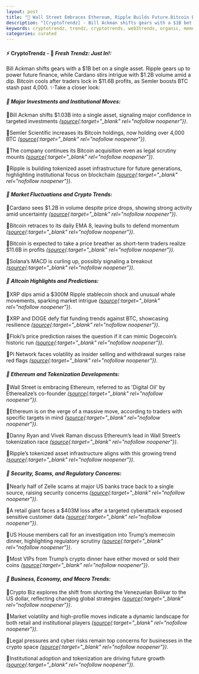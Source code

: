 ```yaml
---
layout: post
title: "🌌 Wall Street Embraces Ethereum, Ripple Builds Future.Bitcoin Bets Multiply Quietly"
description: "[CryptoTrendz] - Bill Ackman shifts gears with a $1B bet on a single asset. Ripple gears up to power future finance, while Cardano stirs intrigue with $1.2B volume amid a dip. Bitcoin cools after traders lock in $11.6B profits, as Semler boosts BTC stash past 4,000."
keywords: cryptotrendz, trendz, cryptotrends, web3trends, organic, memecoin, Ethereum, Trump, Pi, Bitcoin, XRP, Network, DOGE, Stablecoin, Crypto, JPMorgan
categories: curated
---
```


#### ⚡ CryptoTrendz - 📌 *Fresh Trendz: Just In!:*

Bill Ackman shifts gears with a $1B bet on a single asset. Ripple gears up to power future finance, while Cardano stirs intrigue with $1.2B volume amid a dip. Bitcoin cools after traders lock in $11.6B profits, as Semler boosts BTC stash past 4,000. ✨Take a closer look:


#### *🔖 Major Investments and Institutional Moves:*  

🔹Bill Ackman shifts $1.03B into a single asset, signaling major confidence in targeted investments *([source](https://s.avyag.com/282n){:target="_blank" rel="nofollow noopener"})*.  

🔹Semler Scientific increases its Bitcoin holdings, now holding over 4,000 BTC *([source](https://s.avyag.com/nauj){:target="_blank" rel="nofollow noopener"})*.  

🔹The company continues its Bitcoin acquisition even as legal scrutiny mounts *([source](https://s.avyag.com/hwt7){:target="_blank" rel="nofollow noopener"})*.  

🔹Ripple is building tokenized asset infrastructure for future generations, highlighting institutional focus on blockchain *([source](https://s.avyag.com/mei2){:target="_blank" rel="nofollow noopener"})*.  

#### *🔖 Market Fluctuations and Crypto Trends:*  

🔹Cardano sees $1.2B in volume despite price drops, showing strong activity amid uncertainty *([source](https://s.avyag.com/7qsi){:target="_blank" rel="nofollow noopener"})*.  

🔹Bitcoin retraces to its daily EMA 8, leaving bulls to defend momentum *([source](https://s.avyag.com/7vh1){:target="_blank" rel="nofollow noopener"})*.  

🔹Bitcoin is expected to take a price breather as short-term traders realize $11.6B in profits *([source](https://s.avyag.com/7m4a){:target="_blank" rel="nofollow noopener"})*.  

🔹Solana’s MACD is curling up, possibly signaling a breakout *([source](https://s.avyag.com/15if){:target="_blank" rel="nofollow noopener"})*.  

#### *🔖 Altcoin Highlights and Predictions:*  

🔹XRP dips amid a $300M Ripple stablecoin shock and unusual whale movements, sparking market intrigue *([source](https://s.avyag.com/b407){:target="_blank" rel="nofollow noopener"})*.  

🔹XRP and DOGE defy flat funding trends against BTC, showcasing resilience *([source](https://s.avyag.com/19j7){:target="_blank" rel="nofollow noopener"})*.  

🔹Floki’s price prediction raises the question if it can mimic Dogecoin’s historic run *([source](https://s.avyag.com/v5q3){:target="_blank" rel="nofollow noopener"})*.  

🔹Pi Network faces volatility as insider selling and withdrawal surges raise red flags *([source](https://s.avyag.com/ypwa){:target="_blank" rel="nofollow noopener"})*.  

#### *🔖 Ethereum and Tokenization Developments:*  

🔹Wall Street is embracing Ethereum, referred to as 'Digital Oil' by Etherealize’s co-founder *([source](https://s.avyag.com/lzrp){:target="_blank" rel="nofollow noopener"})*.  

🔹Ethereum is on the verge of a massive move, according to traders with specific targets in mind *([source](https://s.avyag.com/ci1o){:target="_blank" rel="nofollow noopener"})*.  

🔹Danny Ryan and Vivek Raman discuss Ethereum’s lead in Wall Street’s tokenization race *([source](https://s.avyag.com/4q3i){:target="_blank" rel="nofollow noopener"})*.  

🔹Ripple’s tokenized asset infrastructure aligns with this growing trend *([source](https://s.avyag.com/mei2){:target="_blank" rel="nofollow noopener"})*.  

#### *🔖 Security, Scams, and Regulatory Concerns:*  

🔹Nearly half of Zelle scams at major US banks trace back to a single source, raising security concerns *([source](https://s.avyag.com/dl85){:target="_blank" rel="nofollow noopener"})*.  

🔹A retail giant faces a $403M loss after a targeted cyberattack exposed sensitive customer data *([source](https://s.avyag.com/c83u){:target="_blank" rel="nofollow noopener"})*.  

🔹US House members call for an investigation into Trump’s memecoin dinner, highlighting regulatory scrutiny *([source](https://s.avyag.com/ctzf){:target="_blank" rel="nofollow noopener"})*.  

🔹Most VIPs from Trump’s crypto dinner have either moved or sold their coins *([source](https://s.avyag.com/jfwb){:target="_blank" rel="nofollow noopener"})*.  

#### *🔖 Business, Economy, and Macro Trends:*  

🔹Crypto Biz explores the shift from shorting the Venezuelan Bolivar to the US dollar, reflecting changing global strategies *([source](https://s.avyag.com/6c0p){:target="_blank" rel="nofollow noopener"})*.  

🔹Market volatility and high-profile moves indicate a dynamic landscape for both retail and institutional players *([source](https://s.avyag.com/282n){:target="_blank" rel="nofollow noopener"})*.  

🔹Legal pressures and cyber risks remain top concerns for businesses in the crypto space *([source](https://s.avyag.com/hwt7){:target="_blank" rel="nofollow noopener"})*.  

🔹Institutional adoption and tokenization are driving future growth *([source](https://s.avyag.com/mei2){:target="_blank" rel="nofollow noopener"})*.
